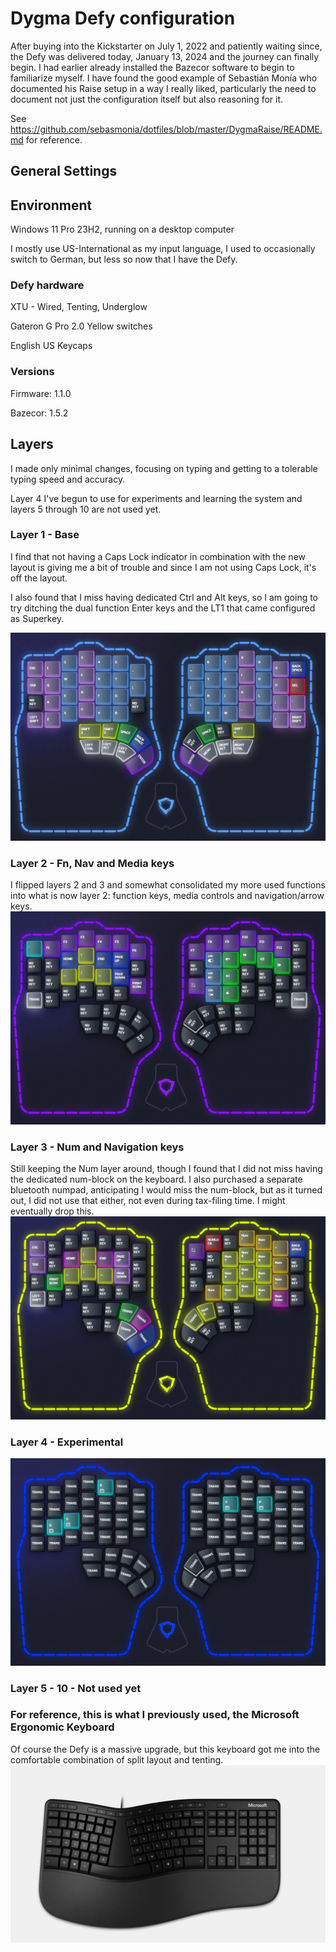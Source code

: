 # Dygma Defy configuration

After buying into the Kickstarter on July 1, 2022 and patiently waiting since, the Defy was delivered today, January 13, 2024 and the journey can finally begin. I had earlier already installed the Bazecor software to begin to familiarize myself. I have found the good example of Sebastián Monía who documented his Raise setup in a way I really liked, particularly the need to document not just the configuration itself but also reasoning for it.

See https://github.com/sebasmonia/dotfiles/blob/master/DygmaRaise/README.md for reference.

## General Settings

## Environment
Windows 11 Pro 23H2, running on a desktop computer

I mostly use US-International as my input language, I used to occasionally switch to German, but less so now that I have the Defy.

### Defy hardware
XTU - Wired, Tenting, Underglow

Gateron G Pro 2.0 Yellow switches

English US Keycaps

### Versions
Firmware: 1.1.0

Bazecor: 1.5.2

## Layers

I made only minimal changes, focusing on typing and getting to a tolerable typing speed and accuracy.

Layer 4 I've begun to use for experiments and learning the system and layers 5 through 10 are not used yet.

### Layer 1 - Base
I find that not having a Caps Lock indicator in combination with the new layout is giving me a bit of trouble and since I am not using Caps Lock, it's off the layout.

I also found that I miss having dedicated Ctrl and Alt keys, so I am going to try ditching the dual function Enter keys and the LT1 that came configured as Superkey.

![Layer 1](Layer01-current.png)

### Layer 2 - Fn, Nav and Media keys
I flipped layers 2 and 3 and somewhat consolidated my more used functions into what is now layer 2: function keys, media controls and navigation/arrow keys.
![Layer 2](Layer02-current.png)

### Layer 3 - Num and Navigation keys
Still keeping the Num layer around, though I found that I did not miss having the dedicated num-block on the keyboard. I also purchased a separate bluetooth numpad, anticipating I would miss the num-block, but as it turned out, I did not use that either, not even during tax-filing time. I might eventually drop this.
![Layer 3](Layer03-current.png)

### Layer 4 - Experimental
![Layer 4](Layer04-current.png)

### Layer 5 - 10 - Not used yet

### For reference, this is what I previously used, the Microsoft Ergonomic Keyboard
Of course the Defy is a massive upgrade, but this keyboard got me into the comfortable combination of split layout and tenting.
![Microsoft Ergonomic Keyboard](Microsoft-Classic-Ergonomic-Keyboard.png)